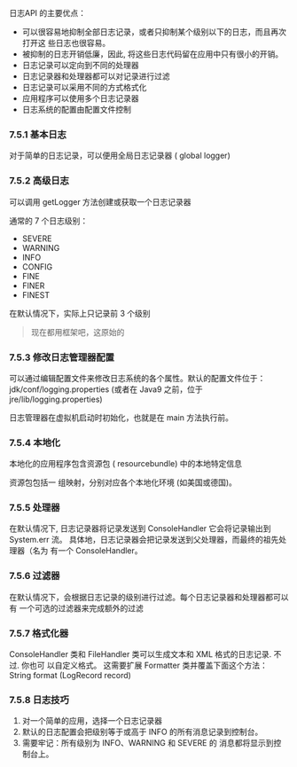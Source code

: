 
日志API 的主要优点：

- 可以很容易地抑制全部日志记录，或者只抑制某个级别以下的日志，而且再次打开这 些日志也很容易。
- 被抑制的日志开销低廉，因此, 将这些日志代码留在应用中只有很小的开销。
- 日志记录可以定向到不同的处理器
- 日志记录器和处理器都可以对记录进行过滤
- 日志记录可以采用不同的方式格式化
- 应用程序可以使用多个日志记录器
- 日志系统的配置由配置文件控制


### 7.5.1 基本日志

对于简单的日志记录，可以便用全局日志记录器 ( global logger)

### 7.5.2 高级日志

可以调用 getLogger 方法创建或获取一个日志记录器

通常的 7 个日志级别：

- SEVERE 
- WARNING 
- INFO 
- CONFIG 
- FINE 
- FINER 
- FINEST

在默认情况下，实际上只记录前 3 个级别

> 现在都用框架吧，这原始的

### 7.5.3 修改日志管理器配置

可以通过编辑配置文件来修改日志系统的各个属性。默认的配置文件位于：jdk/conf/logging.properties (或者在 Java9 之前，位于jre/lib/logging.properties)


日志管理器在虚拟机启动时初始化，也就是在 main 方法执行前。

### 7.5.4 本地化

本地化的应用程序包含资源包 ( resourcebundle) 中的本地特定信息

资源包包括一 组映射，分别对应各个本地化环境 (如美国或德国)。


### 7.5.5 处理器

在默认情况下, 日志记录器将记录发送到 ConsoleHandler 它会将记录输出到 System.err 流。
具体地，日志记录器会把记录发送到父处理器，而最终的祖先处理器（名为 有一个 ConsoleHandler。

### 7.5.6 过滤器

在默认情况下，会根据日志记录的级别进行过滤。每个日志记录器和处理器都可以有 一个可选的过滤器来完成额外的过滤


### 7.5.7 格式化器

ConsoleHandler  类和 FileHandler 类可以生成文本和 XML 格式的日志记录. 不过. 你也可 以自定义格式。
这需要扩展 Formatter 类并覆盖下面这个方法： String format (LogRecord record)

### 7.5.8 日志技巧

1. 对一个简单的应用，选择一个日志记录器
2. 默认的日志配置会把级别等于或高于 INFO 的所有消息记录到控制台。
3. 需要牢记：所有级别为 INFO、WARNING 和 SEVERE 的 消息都将显示到控制台上。


